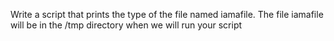  Write a script that prints the type of the file named iamafile. The file iamafile will be in the /tmp directory when we will run your script

